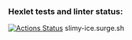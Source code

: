 ### Hexlet tests and linter status:
[![Actions Status](https://github.com/Prilea/layout-designer-project-lvl1/workflows/hexlet-check/badge.svg)](https://github.com/Prilea/layout-designer-project-lvl1/actions)
slimy-ice.surge.sh